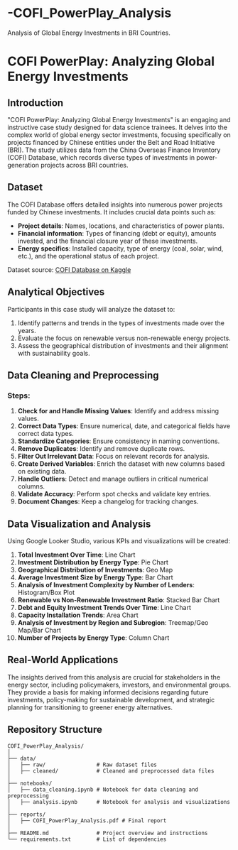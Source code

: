 # -COFI_PowerPlay_Analysis
Analysis of Global Energy Investments in BRI Countries.
# COFI PowerPlay: Analyzing Global Energy Investments

## Introduction

"COFI PowerPlay: Analyzing Global Energy Investments" is an engaging and instructive case study designed for data science trainees. It delves into the complex world of global energy sector investments, focusing specifically on projects financed by Chinese entities under the Belt and Road Initiative (BRI). The study utilizes data from the China Overseas Finance Inventory (COFI) Database, which records diverse types of investments in power-generation projects across BRI countries.

## Dataset

The COFI Database offers detailed insights into numerous power projects funded by Chinese investments. It includes crucial data points such as:
- **Project details**: Names, locations, and characteristics of power plants.
- **Financial information**: Types of financing (debt or equity), amounts invested, and the financial closure year of these investments.
- **Energy specifics**: Installed capacity, type of energy (coal, solar, wind, etc.), and the operational status of each project.

Dataset source: [COFI Database on Kaggle](https://www.kaggle.com/datasets/shivavashishtha/china-overseas-finance-inventory-database/data)

## Analytical Objectives

Participants in this case study will analyze the dataset to:
1. Identify patterns and trends in the types of investments made over the years.
2. Evaluate the focus on renewable versus non-renewable energy projects.
3. Assess the geographical distribution of investments and their alignment with sustainability goals.

## Data Cleaning and Preprocessing

### Steps:
1. **Check for and Handle Missing Values**: Identify and address missing values.
2. **Correct Data Types**: Ensure numerical, date, and categorical fields have correct data types.
3. **Standardize Categories**: Ensure consistency in naming conventions.
4. **Remove Duplicates**: Identify and remove duplicate rows.
5. **Filter Out Irrelevant Data**: Focus on relevant records for analysis.
6. **Create Derived Variables**: Enrich the dataset with new columns based on existing data.
7. **Handle Outliers**: Detect and manage outliers in critical numerical columns.
8. **Validate Accuracy**: Perform spot checks and validate key entries.
9. **Document Changes**: Keep a changelog for tracking changes.

## Data Visualization and Analysis

Using Google Looker Studio, various KPIs and visualizations will be created:

1. **Total Investment Over Time**: Line Chart
2. **Investment Distribution by Energy Type**: Pie Chart
3. **Geographical Distribution of Investments**: Geo Map
4. **Average Investment Size by Energy Type**: Bar Chart
5. **Analysis of Investment Complexity by Number of Lenders**: Histogram/Box Plot
6. **Renewable vs Non-Renewable Investment Ratio**: Stacked Bar Chart
7. **Debt and Equity Investment Trends Over Time**: Line Chart
8. **Capacity Installation Trends**: Area Chart
9. **Analysis of Investment by Region and Subregion**: Treemap/Geo Map/Bar Chart
10. **Number of Projects by Energy Type**: Column Chart

## Real-World Applications

The insights derived from this analysis are crucial for stakeholders in the energy sector, including policymakers, investors, and environmental groups. They provide a basis for making informed decisions regarding future investments, policy-making for sustainable development, and strategic planning for transitioning to greener energy alternatives.

## Repository Structure

```plaintext
COFI_PowerPlay_Analysis/
│
├── data/
│   ├── raw/                # Raw dataset files
│   ├── cleaned/            # Cleaned and preprocessed data files
│
├── notebooks/
│   ├── data_cleaning.ipynb # Notebook for data cleaning and preprocessing
│   ├── analysis.ipynb      # Notebook for analysis and visualizations
│
├── reports/
│   ├── COFI_PowerPlay_Analysis.pdf # Final report
│
├── README.md               # Project overview and instructions
└── requirements.txt        # List of dependencies
